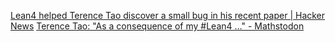 
[Lean4 helped Terence Tao discover a small bug in his recent paper | Hacker News](https://news.ycombinator.com/item?id=38035672)
[Terence Tao: "As a consequence of my #Lean4 …" - Mathstodon](https://mathstodon.xyz/@tao/111287749336059662)
